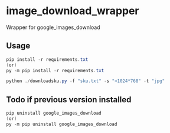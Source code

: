 # image_download_wrapper

Wrapper for google_images_download

## Usage

```powershell
pip install -r requirements.txt
(or)
py -m pip install -r requirements.txt

python ./downloadsku.py -f "sku.txt" -s ">1024*768" -t "jpg"
```

## Todo if previous version installed

```powershell
pip uninstall google_images_download
(or)
py -m pip uninstall google_images_download
```
